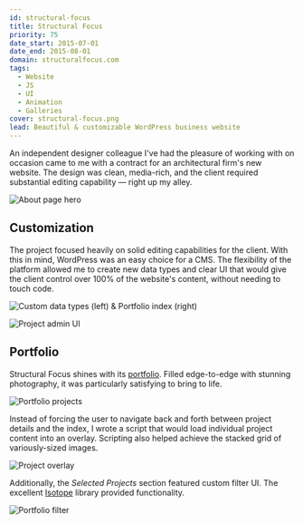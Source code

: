 ```yaml
---
id: structural-focus
title: Structural Focus
priority: 75
date_start: 2015-07-01
date_end: 2015-08-01
domain: structuralfocus.com
tags:
  - Website
  - JS
  - UI
  - Animation
  - Galleries
cover: structural-focus.png
lead: Beautiful & customizable WordPress business website
---
```


An independent designer colleague I've had the pleasure of working with on occasion came to me with a contract for an architectural firm's new website. The design was clean, media-rich, and the client required substantial editing capability — right up my alley.

![About page hero]({{assets}}/sf-intro.png)

## Customization

The project focused heavily on solid editing capabilities for the client. With this in mind, WordPress was an easy choice for a CMS. The flexibility of the platform allowed me to create new data types and clear UI that would give the client control over <span class="num">100</span>% of the website's content, without needing to touch code.

![Custom data types (left) & Portfolio index (right)]({{assets}}/sf-post-types.png)

![Project admin UI]({{assets}}/sf-portfolio-ui.png)

## Portfolio

Structural Focus shines with its [portfolio]({{domain}}/portfolio/). Filled edge-to-edge with stunning photography, it was particularly satisfying to bring to life.

![Portfolio projects]({{assets}}/sf-portfolio.png)

Instead of forcing the user to navigate back and forth between project details and the index, I wrote a script that would load individual project content into an overlay. Scripting also helped achieve the stacked grid of variously-sized images.

![Project overlay]({{assets}}/sf-project-overlay.png)

Additionally, the _Selected Projects_ section featured custom filter UI. The excellent [Isotope](https://isotope.metafizzy.co/) library provided functionality.

![Portfolio filter]({{assets}}/sf-portfolio-filter.png)
